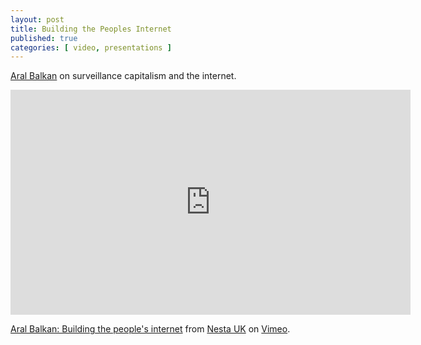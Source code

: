 ```yaml
---
layout: post
title: Building the Peoples Internet
published: true 
categories: [ video, presentations ]
---
```


<a href="https://twitter.com/aral">Aral Balkan</a> on surveillance capitalism and the internet.

<iframe src="https://player.vimeo.com/video/285079002" width="640" height="360" frameborder="0" webkitallowfullscreen mozallowfullscreen allowfullscreen></iframe>
<p><a href="https://vimeo.com/285079002">Aral Balkan: Building the people&#039;s internet</a> from <a href="https://vimeo.com/nestauk">Nesta UK</a> on <a href="https://vimeo.com">Vimeo</a>.</p>

